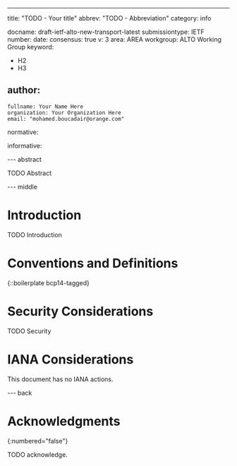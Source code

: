 ---
title: "TODO - Your title"
abbrev: "TODO - Abbreviation"
category: info

docname: draft-ietf-alto-new-transport-latest
submissiontype: IETF
number:
date:
consensus: true
v: 3
area: AREA
workgroup: ALTO Working Group
keyword:
 - H2
 - H3

author:
 -
    fullname: Your Name Here
    organization: Your Organization Here
    email: "mohamed.boucadair@orange.com"

normative:

informative:


--- abstract

TODO Abstract


--- middle

# Introduction

TODO Introduction


# Conventions and Definitions

{::boilerplate bcp14-tagged}


# Security Considerations

TODO Security


# IANA Considerations

This document has no IANA actions.


--- back

# Acknowledgments
{:numbered="false"}

TODO acknowledge.
